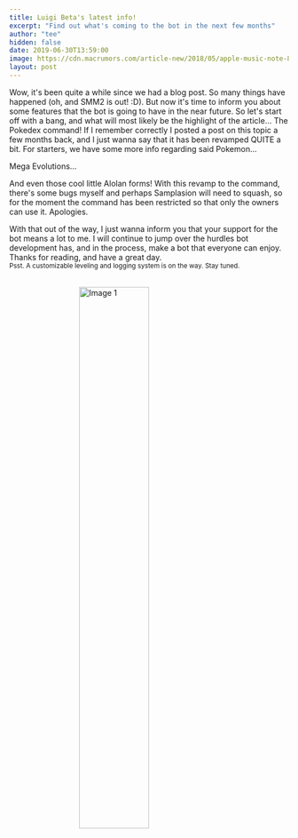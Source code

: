 ```yaml
---
title: Luigi Beta's latest info!
excerpt: "Find out what's coming to the bot in the next few months"
author: "tee"
hidden: false
date: 2019-06-30T13:59:00
image: https://cdn.macrumors.com/article-new/2018/05/apple-music-note-800x420.jpg
layout: post
---
```


Wow, it's been quite a while since we had a blog post. So many things have happened (oh, and SMM2 is out! :D).
But now it's time to inform you about some features that the bot is going to have in the
near future. So let's start off with a bang, and what will most likely be the highlight of the article...
The Pokedex command! If I remember correctly I posted a post on this topic a few months back, and I just wanna say
that it has been revamped QUITE a bit. For starters, we have some more info regarding said Pokemon...

Mega Evolutions...

And even those cool little Alolan forms!
With this revamp to the command, there's some bugs myself and perhaps Samplasion will need to squash, so for the moment
the command has
been restricted so that only the owners can use it. Apologies.

With that out of the way, I just wanna inform you that your support for the bot means a lot to me. I will continue to
jump over the hurdles bot development has, and in the process,
make a bot that everyone can enjoy. Thanks for reading, and have a great day.
<br><small>Psst. A customizable leveling and logging system is on the way. Stay tuned.</small>
<br><br>

<img src="https://cdn.discordapp.com/attachments/594950634755588126/594950660257087498/unknown.png" alt="Image 1" style="  display: block;
  margin-left: auto;
  margin-right: auto;
  width: 50%;">